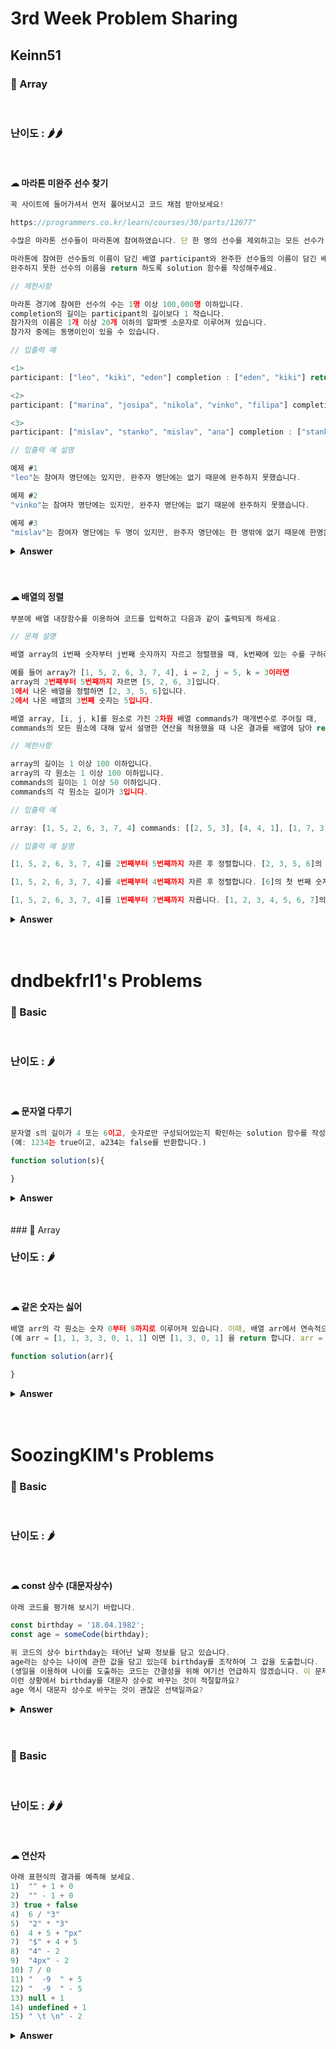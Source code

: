 # 3rd Week Problem Sharing

## Keinn51

### 🎁 Array

<br>

### 난이도 : 🌶🌶

<br>

#### ☁︎ 마라톤 미완주 선수 찾기

```javascript
꼭 사이트에 들어가셔서 먼저 풀어보시고 코드 채점 받아보세요!

https://programmers.co.kr/learn/courses/30/parts/12077"

수많은 마라톤 선수들이 마라톤에 참여하였습니다. 단 한 명의 선수를 제외하고는 모든 선수가 마라톤을 완주하였습니다.

마라톤에 참여한 선수들의 이름이 담긴 배열 participant와 완주한 선수들의 이름이 담긴 배열 completion이 주어질 때,
완주하지 못한 선수의 이름을 return 하도록 solution 함수를 작성해주세요.

// 제한사항

마라톤 경기에 참여한 선수의 수는 1명 이상 100,000명 이하입니다.
completion의 길이는 participant의 길이보다 1 작습니다.
참가자의 이름은 1개 이상 20개 이하의 알파벳 소문자로 이루어져 있습니다.
참가자 중에는 동명이인이 있을 수 있습니다.

// 입출력 예

<1>
participant: ["leo", "kiki", "eden"] completion : ["eden", "kiki"] return : "leo"

<2>
participant: ["marina", "josipa", "nikola", "vinko", "filipa"] completion : ["josipa", "filipa", "marina", "nikola"] return : "vinko"

<3>
participant: ["mislav", "stanko", "mislav", "ana"] completion : ["stanko", "ana", "mislav"] return : "mislav"

// 입출력 예 설명

예제 #1
"leo"는 참여자 명단에는 있지만, 완주자 명단에는 없기 때문에 완주하지 못했습니다.

예제 #2
"vinko"는 참여자 명단에는 있지만, 완주자 명단에는 없기 때문에 완주하지 못했습니다.

예제 #3
"mislav"는 참여자 명단에는 두 명이 있지만, 완주자 명단에는 한 명밖에 없기 때문에 한명은 완주하지 못했습니다.
```

<details><summary><b>Answer</b></summary>
  <p>

##### 📌 array의 method인 filter나 find를 사용, 답은 맞지만 비효율적인 코드.

```javascript
function solution(participant, completion) {
  var answer = "";

  for (let i = 0; i < participant.length; i++) {
    if (
      // 동명이인이 없는 경우
      !(
        typeof completion.find((element) => element == participant[i]) ==
        "string"
      )
    ) {
      answer = participant[i];
      return answer;
    }

    if (
      // 동명이인의 경우
      participant.filter((element) => element == participant[i]).length == 2
    ) {
      answer = participant[i];
      return answer;
    }
  }
}
```

그러나 위의 식은 반복문을 세 번이나 쓰기 때문에 비효율적인 코딩입니다.  
반복문을 최대한 줄여 시간 효율적인 코드를 구성해야 하므로 다른 방법을 생각해봅니다.

<br>

##### 📌 sort를 사용하는 방법

```javascript
function solution(participant, completion) {
  var answer;

  participant.sort();
  completion.sort();

  for (let i = 0; i < participant.length; i++) {
    if (participant[i] != completion[i]) {
      answer = participant[i];
      return answer;
    }
  }
}
```

반복문을 한 번만 사용해 시간을 절약할 수 있습니다.

<br>

##### 📌 프로그래머스 1티어 풀이

```javascript
let solution = (participant, completion) =>
  participant.find(
    (name) => !completion[name]--,
    completion.map((name) => (completion[name] = (completion[name] | 0) + 1))
  );

// map : 배열의 각 요소에 함수를 적용하고, 그 결과를 모아 배열로 반환.
// find : 조건에 맞는 첫 번째 요소를 반환.
```

array도 object이기 때문에, key-value로 이루어진 쌍을 받을 수 있습니다.  
(completion[name] | 0) + 1 에서 name이라는 key를 가진 요소가 completion에 있다면 그 value에 1을 더해줍니다.

value값이 없었다면 0 + 1 을 통해 value값이 1이 됩니다.
그 결과의 예를 들면 ['cake', 'ball', 'sauce', 'cake', cake: 2, ball: 1, sauce: 1] 이런 식입니다.

<br>

map이 끝났다면 find로 이어지는데, completion의 요소 중 false가 되는 값을 찾으면 그 값에 !을 붙여 true로 만들어줍니다.  
그렇다면 completion요소 중에서 false가 나오는 값이 최종 답이 될 것입니다.  
우리는 평소 false로 칭해지는 값들은 (false, 0, -0, NaN, null, undefined, '')라고 알고 있습니다.

find(name => 여기에서 부르는 name은 participant 요소들의 name 입니다.

여기서부터는 예를 들어서 설명해봅니다.

<br>

> 동명이인이 없는 경우

participant : ['cake', 'ball', 'sauce', 'carrot']  
completion : ['cake', 'ball', 'sauce']  
인 경우

- participant의 name으로 completion의 key값을 부르는 것인데, carrot은 participant에만 있고 completion에는 없는 값이라서 undefined가 반환됩니다.

> 동명이인이 있는 경우

participant : ['cake', 'ball', 'sauce', 'cake']  
completion : ['cake', 'ball', 'sauce']  
인 경우

- cake의 value가 이전에 이미 1-- 을 통해 0이 되었으므로, cake을 다시 불러줬을 때 그 값은 0이어서 false가 됩니다.

 </p>
 </details>
 <br>
 <br>

#### ☁︎ 배열의 정렬

```javascript
부분에 배열 내장함수를 이용하여 코드를 입력하고 다음과 같이 출력되게 하세요.

// 문제 설명

배열 array의 i번째 숫자부터 j번째 숫자까지 자르고 정렬했을 때, k번째에 있는 수를 구하려 합니다.

예를 들어 array가 [1, 5, 2, 6, 3, 7, 4], i = 2, j = 5, k = 3이라면
array의 2번째부터 5번째까지 자르면 [5, 2, 6, 3]입니다.
1에서 나온 배열을 정렬하면 [2, 3, 5, 6]입니다.
2에서 나온 배열의 3번째 숫자는 5입니다.

배열 array, [i, j, k]를 원소로 가진 2차원 배열 commands가 매개변수로 주어질 때,
commands의 모든 원소에 대해 앞서 설명한 연산을 적용했을 때 나온 결과를 배열에 담아 return 하도록 solution 함수를 작성해주세요.

// 제한사항

array의 길이는 1 이상 100 이하입니다.
array의 각 원소는 1 이상 100 이하입니다.
commands의 길이는 1 이상 50 이하입니다.
commands의 각 원소는 길이가 3입니다.

// 입출력 예

array: [1, 5, 2, 6, 3, 7, 4] commands: [[2, 5, 3], [4, 4, 1], [1, 7, 3]] return:  [5, 6, 3]

// 입출력 예 설명

[1, 5, 2, 6, 3, 7, 4]를 2번째부터 5번째까지 자른 후 정렬합니다. [2, 3, 5, 6]의 세 번째 숫자는 5입니다.

[1, 5, 2, 6, 3, 7, 4]를 4번째부터 4번째까지 자른 후 정렬합니다. [6]의 첫 번째 숫자는 6입니다.

[1, 5, 2, 6, 3, 7, 4]를 1번째부터 7번째까지 자릅니다. [1, 2, 3, 4, 5, 6, 7]의 세 번째 숫자는 3입니다.
```

 <details><summary><b>Answer</b></summary>

   <p>

##### 📌 가장 간결한 풀이

```javascript
function solution(array, commands) {
  var answer = [];
  for (let a of commands) {
    answer.push(array.slice(a[0] - 1, a[1]).sort((a, b) => a - b)[a[2] - 1]);
  }
  return answer;
}
```

array를 slice로 베껴 sort로 정렬시킵니다.  
숫자 관련 sort를 핧 시에는 무조건 sort안에 (a, b) => a - b 를 넣어주는 것이 좋습니다.

넣어주지 않는다면 유니코드 해석 순서상 80이 9보다 먼저 오는 특이한 상황이 발생합니다.  
참고 : <a href="https://developer.mozilla.org/ko/docs/Web/JavaScript/Reference/Global_Objects/Array/sort">MDN</a>

<br>

##### 📌 새로운 개념 풀이

```javascript
function solution(array, commands) {
  return commands.map((command) => {
    const [sPosition, ePosition, position] = command;
    const newArray = array
      .filter(
        (value, fIndex) => fIndex >= sPosition - 1 && fIndex <= ePosition - 1
      )
      .sort((a, b) => a - b);

    return newArray[position - 1];
  });
}
```

제가 푼 건 아니지만 신기학게 풀어서 가져와 봤습니다.  
const [sPosition, ePosition, position] = command 어떻게 이런 생각을...  
함수에서 filter요소를 다루는 것도 색달랐습니다~

  </p>
  </details>
  <br>
  <br>

# dndbekfrl1's Problems

### 🎁 Basic

<br>

### 난이도 : 🌶

<br>

#### ☁︎ 문자열 다루기

```javascript
문자열 s의 길이가 4 또는 6이고, 숫자로만 구성되어있는지 확인하는 solution 함수를 작성하세요.
(예: 1234는 true이고, a234는 false를 반환합니다.)

function solution(s){

}

```

<details><summary><b>Answer</b></summary>

<p>

```javascript
//작성한 답
function solution(s) {
  var result = false;
  var length = s.length;
  if (length == 4 || length == 6) {
    result = true;
    var tmp = s.split("");
    tmp.forEach((item) => {
      if (isNaN(item)) {
        result = false;
      }
    });
  }
  return result;
}

isNaN()은 매개변수가 숫자인지 검사하는 함수입니다.
Number()과 parseInt()도 써보았는데, 개인적으로 isNaN()이 제일 코드짜기 쉬웠습니다!

//다른사람 풀이
function solution(s) {
  return s.length == 4 || s.length == 6 ? !isNaN(s) : false;
}



//출처 https://programmers.co.kr/learn/courses/30/lessons/12918
```

 </p>
 </details>
 <br>
 <br>
### 🎁 Array

<br>

### 난이도 : 🌶

<br>

#### ☁︎ 같은 숫자는 싫어

```javascript
배열 arr의 각 원소는 숫자 0부터 9까지로 이루어져 있습니다. 이때, 배열 arr에서 연속적으로 나타나는 숫자는 하나만 남기고 전부 제거하려고 합니다. 단, 배열 arr의 원소들의 순서를 유지해야 합니다.
(예 arr = [1, 1, 3, 3, 0, 1, 1] 이면 [1, 3, 0, 1] 을 return 합니다. arr = [4, 4, 4, 3, 3] 이면 [4, 3] 을 return 합니다.)

function solution(arr){

}

```

<details><summary><b>Answer</b></summary>

<p>

```javascript
//작성한 답
function solution(arr) {
  var result = [];
  result.push(arr[0]);
  len_result = 0;
  var length = arr.length;

  if (length > 0) {
    for (var i = 1; i < length; i++) {
      if (result[len_result] != arr[i]) {
        len_result += 1;
        result.push(arr[i]);
      }
    }
  }

  return result;
}

배열 result과 arr를 비교하면서 연속되지 않은 값을 result에 push해 주었습니다.

//다른사람 풀이
function solution(arr) {
  return arr.filter((val, index) => val != arr[index + 1]);
}
filter를 쓰면 간단하게 구현할 수 있었습니다..!

function solution(arr) {
  var answer = [arr[0]];

  for (let i = 1; i < arr.length; i++) {
    if (answer[answer.length - 1] !== arr[i]) {
      answer.push(arr[i]);
    }
  }

  return answer;
}

//출처 https://programmers.co.kr/learn/courses/30/lessons/12906
```

 </p>
 </details>
 <br>
 <br>

# SoozingKIM's Problems


### 🎁 Basic

 <br>

### 난이도 : 🌶

 <br>

#### ☁︎ const 상수 (대문자상수)

```javascript
아래 코드를 평가해 보시기 바랍니다.

const birthday = '18.04.1982';
const age = someCode(birthday);

위 코드의 상수 birthday는 태어난 날짜 정보를 담고 있습니다.
age라는 상수는 나이에 관한 값을 담고 있는데 birthday를 조작하여 그 값을 도출합니다.
(생일을 이용하여 나이를 도출하는 코드는 간결성을 위해 여기선 언급하지 않겠습니다. 이 문제에서 해당 코드가 중요한 역할을 하지 않기도 합니다)
이런 상황에서 birthday를 대문자 상수로 바꾸는 것이 적절할까요?
age 역시 대문자 상수로 바꾸는 것이 괜찮은 선택일까요?
```

 <details><summary><b>Answer</b></summary>
 <p>
  
 ```javascript
 BIRTHDAY는 괜찮지만, age는 소문자가 좋다.
 태어난 날짜는 변하지 않지만 나이는 매년 변하기 때문!
 ```
 </p>
 </details>
 <br>
 <br>

### 🎁 Basic

 <br>

### 난이도 : 🌶🌶

 <br>

#### ☁︎ 연산자

```javascript
아래 표현식의 결과를 예측해 보세요.
1)  "" + 1 + 0
2)  "" - 1 + 0
3) true + false
4)  6 / "3"
5)  "2" * "3"
6)  4 + 5 + "px"
7)  "$" + 4 + 5
8)  "4" - 2
9)  "4px" - 2
10) 7 / 0
11) "  -9  " + 5
12) "  -9  " - 5
13) null + 1
14) undefined + 1
15) " \t \n" - 2
```

 <details><summary><b>Answer</b></summary>
 <p>

```javascript
1)  10      ""은 빈 문자열로 취급되고, 문자열 + 숫자가 되면 숫자는 문자 취급을 받는다.
2)  -1      ""은 문자열인데 숫자 0으로 변황된다.
3)  1       참:1 / 거짓:0
4)  2       +를 제외한 산술 연산자는 피연산자가 숫자형이 아닌경우 숫자형으로 바꿈.
5)  6       +를 제외한 산술 연산자는 피연산자가 숫자형이 아닌경우 숫자형으로 바꿈.
6)  9px     문자열 더하기
7)  $45     문자열 더하기
8)  2       +를 제외한 산술 연산자는 피연산자가 숫자형이 아닌경우 숫자형으로 바꿈.
9)  NaN     "4px"을 숫자로 변환할 수 없기 때문에 NaN.
10) Infinty 산술 연산
11)  -9 5   문자열 더하기
12) -14     문자열이 숫자형으로 변하면 앞뒤 공백이 삭제된다.
13) 1       null은 숫자형 변환시 0.
14) NaN     undefined는 숫자형 변환시 NaN.
15) -2      문자열이 숫자형으로 변하면 앞뒤 공백이 삭제되는데, 공백만드는 문자열이 삭제되어 ""로 인식되고 이것이 0으로 인식된다.
```

 </p>
 </details>
 <br>
 <br>

